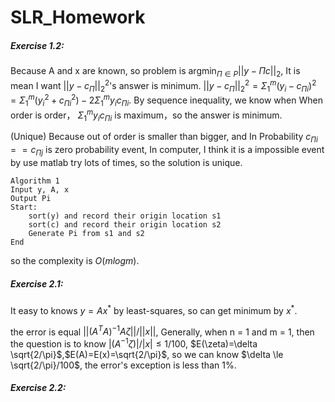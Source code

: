 # SLR_Homework

##### Exercise 1.2:

Because A and x are known, so problem is $\mathop{argmin}_{\Pi\in P}||y-\Pi c||_2$, It is mean I want $||y - c_\Pi||_2^2$'s answer is minimum. $||y-c_\Pi||_2^2 = \Sigma_1^m(y_i-c_{\Pi i})^2=\Sigma_1^m(y_i^2+c_{\Pi i}^2) -2\Sigma_1^m y_ic_{\Pi i}$. By sequence inequality, we know when When order is order， $\Sigma_1^my_ic_{\Pi i}$ is maximum，so the answer is minimum. 

(Unique) Because out of order is smaller than bigger, and In Probability $c_{\Pi i}==c_{\Pi j}$ is zero probability event,  In computer, I think it is a impossible event by use matlab try lots of times, so the solution is unique.

```
Algorithm 1
Input y, A, x
Output Pi
Start:
	sort(y) and record their origin location s1
	sort(c) and record their origin location s2
	Generate Pi from s1 and s2
End
```

so the complexity is $O(mlogm)$.

##### Exercise 2.1:

It easy to knows $y=Ax^*$ by least-squares, so can get minimum by $x^*$.

the error is equal $||(A^TA)^{-1}A\zeta||/||x||$, Generally, when n = 1 and m = 1, then the question is to know $|(A^{-1}\zeta)|/|x| \le 1/100$, $E(\zeta)=\delta \sqrt{2/\pi}$,$E(A)=E(x)=\sqrt{2/\pi}$, so we can know $\delta \le \sqrt{2/\pi}/100$, the error's exception is less than $1\%$.

##### Exercise 2.2:


